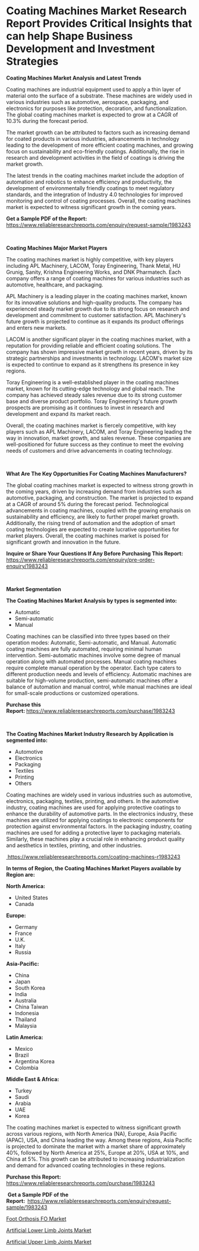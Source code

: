 <p><h1>Coating Machines Market Research Report Provides Critical Insights that can help Shape Business Development and Investment Strategies</h1></p><p><strong>Coating Machines Market Analysis and Latest Trends</strong></p>
<p><p>Coating machines are industrial equipment used to apply a thin layer of material onto the surface of a substrate. These machines are widely used in various industries such as automotive, aerospace, packaging, and electronics for purposes like protection, decoration, and functionalization. The global coating machines market is expected to grow at a CAGR of 10.3% during the forecast period.</p><p>The market growth can be attributed to factors such as increasing demand for coated products in various industries, advancements in technology leading to the development of more efficient coating machines, and growing focus on sustainability and eco-friendly coatings. Additionally, the rise in research and development activities in the field of coatings is driving the market growth.</p><p>The latest trends in the coating machines market include the adoption of automation and robotics to enhance efficiency and productivity, the development of environmentally friendly coatings to meet regulatory standards, and the integration of Industry 4.0 technologies for improved monitoring and control of coating processes. Overall, the coating machines market is expected to witness significant growth in the coming years.</p></p>
<p><strong>Get a Sample PDF of the Report:&nbsp;</strong> <a href="https://www.reliableresearchreports.com/enquiry/request-sample/1983243">https://www.reliableresearchreports.com/enquiry/request-sample/1983243</a></p>
<p>&nbsp;</p>
<p><strong>Coating Machines Major Market Players</strong></p>
<p><p>The coating machines market is highly competitive, with key players including APL Machinery, LACOM, Toray Engineering, Thank Metal, HU Grunig, Sanity, Krishna Engineering Works, and DNK Pharmatech. Each company offers a range of coating machines for various industries such as automotive, healthcare, and packaging.</p><p>APL Machinery is a leading player in the coating machines market, known for its innovative solutions and high-quality products. The company has experienced steady market growth due to its strong focus on research and development and commitment to customer satisfaction. APL Machinery's future growth is projected to continue as it expands its product offerings and enters new markets.</p><p>LACOM is another significant player in the coating machines market, with a reputation for providing reliable and efficient coating solutions. The company has shown impressive market growth in recent years, driven by its strategic partnerships and investments in technology. LACOM's market size is expected to continue to expand as it strengthens its presence in key regions.</p><p>Toray Engineering is a well-established player in the coating machines market, known for its cutting-edge technology and global reach. The company has achieved steady sales revenue due to its strong customer base and diverse product portfolio. Toray Engineering's future growth prospects are promising as it continues to invest in research and development and expand its market reach.</p><p>Overall, the coating machines market is fiercely competitive, with key players such as APL Machinery, LACOM, and Toray Engineering leading the way in innovation, market growth, and sales revenue. These companies are well-positioned for future success as they continue to meet the evolving needs of customers and drive advancements in coating technology.</p></p>
<p>&nbsp;</p>
<p><strong>What Are The Key Opportunities For Coating Machines Manufacturers?</strong></p>
<p><p>The global coating machines market is expected to witness strong growth in the coming years, driven by increasing demand from industries such as automotive, packaging, and construction. The market is projected to expand at a CAGR of around 5% during the forecast period. Technological advancements in coating machines, coupled with the growing emphasis on sustainability and efficiency, are likely to further propel market growth. Additionally, the rising trend of automation and the adoption of smart coating technologies are expected to create lucrative opportunities for market players. Overall, the coating machines market is poised for significant growth and innovation in the future.</p></p>
<p><strong>Inquire or Share Your Questions If Any Before Purchasing This Report:</strong> <a href="https://www.reliableresearchreports.com/enquiry/pre-order-enquiry/1983243">https://www.reliableresearchreports.com/enquiry/pre-order-enquiry/1983243</a></p>
<p>&nbsp;</p>
<p><strong>Market Segmentation</strong></p>
<p><strong>The Coating Machines Market Analysis by types is segmented into:</strong></p>
<p><ul><li>Automatic</li><li>Semi-automatic</li><li>Manual</li></ul></p>
<p><p>Coating machines can be classified into three types based on their operation modes: Automatic, Semi-automatic, and Manual. Automatic coating machines are fully automated, requiring minimal human intervention. Semi-automatic machines involve some degree of manual operation along with automated processes. Manual coating machines require complete manual operation by the operator. Each type caters to different production needs and levels of efficiency. Automatic machines are suitable for high-volume production, semi-automatic machines offer a balance of automation and manual control, while manual machines are ideal for small-scale productions or customized operations.</p></p>
<p><strong>Purchase this Report:&nbsp;</strong><a href="https://www.reliableresearchreports.com/purchase/1983243">https://www.reliableresearchreports.com/purchase/1983243</a></p>
<p>&nbsp;</p>
<p><strong>The Coating Machines Market Industry Research by Application is segmented into:</strong></p>
<p><ul><li>Automotive</li><li>Electronics</li><li>Packaging</li><li>Textiles</li><li>Printing</li><li>Others</li></ul></p>
<p><p>Coating machines are widely used in various industries such as automotive, electronics, packaging, textiles, printing, and others. In the automotive industry, coating machines are used for applying protective coatings to enhance the durability of automotive parts. In the electronics industry, these machines are utilized for applying coatings to electronic components for protection against environmental factors. In the packaging industry, coating machines are used for adding a protective layer to packaging materials. Similarly, these machines play a crucial role in enhancing product quality and aesthetics in textiles, printing, and other industries.</p></p>
<p><a href="https://www.reliableresearchreports.com/coating-machines-r1983243">&nbsp;https://www.reliableresearchreports.com/coating-machines-r1983243</a></p>
<p><strong>In terms of Region, the Coating Machines Market Players available by Region are:</strong></p>
<p>
    <p> <strong> North America: </strong>
        <ul>
            <li>United States</li>
            <li>Canada</li>
        </ul>
        </p> 
    <p> <strong> Europe: </strong>
        <ul>
            <li>Germany</li>
            <li>France</li>
            <li>U.K.</li>
            <li>Italy</li>
            <li>Russia</li>
        </ul>
        </p> 
    <p> <strong> Asia-Pacific: </strong>
        <ul>
            <li>China</li>
            <li>Japan</li>
            <li>South Korea</li>
            <li>India</li>
            <li>Australia</li>
            <li>China Taiwan</li>
            <li>Indonesia</li>
            <li>Thailand</li>
            <li>Malaysia</li>
        </ul>
        </p> 
    <p> <strong> Latin America: </strong>
        <ul>
            <li>Mexico</li>
            <li>Brazil</li>
            <li>Argentina Korea</li>
            <li>Colombia</li>
        </ul>
        </p> 
    <p> <strong> Middle East & Africa: </strong>
        <ul>
            <li>Turkey</li>
            <li>Saudi</li>
            <li>Arabia</li>
            <li>UAE</li>
            <li>Korea</li>
        </ul>
    </p>
    </p>
<p><p>The coating machines market is expected to witness significant growth across various regions, with North America (NA), Europe, Asia Pacific (APAC), USA, and China leading the way. Among these regions, Asia Pacific is projected to dominate the market with a market share of approximately 40%, followed by North America at 25%, Europe at 20%, USA at 10%, and China at 5%. This growth can be attributed to increasing industrialization and demand for advanced coating technologies in these regions.</p></p>
<p><strong>Purchase this Report: </strong><a href="https://www.reliableresearchreports.com/purchase/1983243">https://www.reliableresearchreports.com/purchase/1983243</a></p>
<p>&nbsp;<strong>Get a Sample PDF of the Report:&nbsp;&nbsp;</strong><a href="https://www.reliableresearchreports.com/enquiry/request-sample/1983243">https://www.reliableresearchreports.com/enquiry/request-sample/1983243</a></p>
<p><strong></strong></p>
<p><p><a href="https://angry-finch-aaf.notion.site/Foot-Orthosis-FO-Market-Focuses-on-Market-Share-Size-and-Projected-Forecast-Till-2031-902d3e9bfc1a489bbb8b8b27a06334c4">Foot Orthosis FO Market</a></p><p><a href="https://chivalrous-flock-a86.notion.site/Artificial-Lower-Limb-Joints-Market-Trends-Forecast-and-Competitive-Analysis-to-2031-bcc671b7381e4fe9b162ea1782eceeb7">Artificial Lower Limb Joints Market</a></p><p><a href="https://faithful-glue-af3.notion.site/Artificial-Upper-Limb-Joints-Market-Trends-and-Market-Analysis-forecasted-for-period-2024-2031-67759d76ffe246cdaea8a62ad02179c4">Artificial Upper Limb Joints Market</a></p></p>